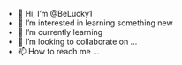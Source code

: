 - 👋 Hi, I’m @BeLucky1
- 👀 I’m interested in learning something new
- 🌱 I’m currently learning 
- 💞️ I’m looking to collaborate on ...
- 📫 How to reach me ...

<!---
BeLucky1/BeLucky1 is a ✨ special ✨ repository because its `README.md` (this file) appears on your GitHub profile.
You can click the Preview link to take a look at your changes.
--->
